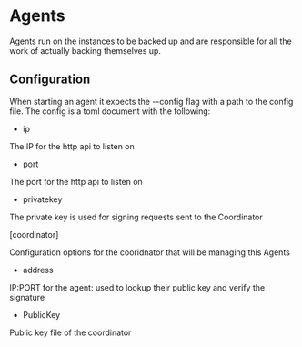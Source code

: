 Agents
======

Agents run on the instances to be backed up and are responsible for all the work of actually backing themselves up.

## Configuration
When starting an agent it expects the --config flag with a path to the config file. The config is a toml document with the following:

* ip

The IP for the http api to listen on

* port

The port for the http api to listen on

* privatekey

The private key is used for signing requests sent to the Coordinator

[coordinator]

Configuration options for the cooridnator that will be managing this Agents

* address

IP:PORT for the agent: used to lookup their public key and verify the signature

* PublicKey

Public key file of the coordinator
